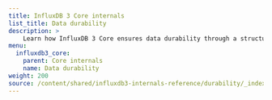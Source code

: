```yaml
---
title: InfluxDB 3 Core internals
list_title: Data durability
description: >
    Learn how InfluxDB 3 Core ensures data durability through a structured write path that balances performance, persistence, and query efficiency.
menu:
  influxdb3_core:
    parent: Core internals
    name: Data durability
weight: 200
source: /content/shared/influxdb3-internals-reference/durability/_index.md
---
```


<!--
The content for this page is at
// SOURCE /content/shared/influxdb3-internals-reference/durability/_index.md
->